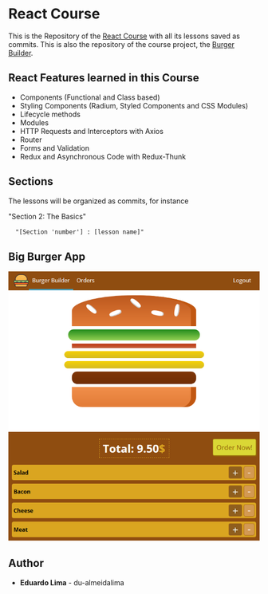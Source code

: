 # React Course

This is the Repository of the [React Course](https://www.udemy.com/course/react-the-complete-guide-incl-redux) with all its lessons saved as
commits. This is also the repository of the course project, the [Burger Builder](https://du-react-burger-builder.web.app/).

## React Features learned in this Course

* Components (Functional and Class based)
* Styling Components (Radium, Styled Components and CSS Modules)
* Lifecycle methods
* Modules
* HTTP Requests and Interceptors with Axios
* Router
* Forms and Validation
* Redux and Asynchronous Code with Redux-Thunk

## Sections

The lessons will be organized as commits, for instance

"Section 2: The Basics"

```txt
  "[Section 'number'] : [lesson name]"
```

## Big Burger App

![Big Burger App Home](./readme/app-homepage-screenshot.png "Big Burger App Home")

## Author

* **Eduardo Lima** - du-almeidalima
